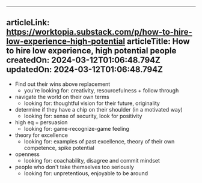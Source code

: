 -----------------------
articleLink: https://worktopia.substack.com/p/how-to-hire-low-experience-high-potential
articleTitle: How to hire low experience, high potential people
createdOn: 2024-03-12T01:06:48.794Z
updatedOn: 2024-03-12T01:06:48.794Z
-----------------------

- Find out their wins above replacement
  - you're looking for: creativity, resourcefulness + follow through
- navigate the world on their own terms
  - looking for: thoughtful vision for their future, originality
- determine if they have a chip on their shoulder (in a motivated way)
  - looking for: sense of security, look for positivity
- high eq + persuasion
  - looking for: game-recognize-game feeling
- theory for excellence
  - looking for: examples of past excellence, theory of their own competence, spike potential
- openness
  - looking for: coachability, disagree and commit mindset
- people who don't take themselves too seriously
  - looking for: unpretentious, enjoyable to be around